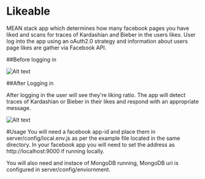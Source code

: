 # Likeable
MEAN stack app which determines how many facebook pages you have liked and scans for traces of Kardashian and Bieber in the users likes. User log into the app using an oAuth2.0 strategy and information about users page likes are gather via Facebook API.

##Before logging in

![Alt text](Likeable/client/assets/images/loggedout.png?raw=true "logged out")

##After Logging in

After logging in the user will see they're liking ratio. The app will detect traces of Kardashian or Bieber in their likes and respond with an appropriate message.

![Alt text](client/assets/images/loggedin.png?raw=true "logged in")

#Usage
You will need a facebook app-id and place them in server/config/local.env.js as per the example file located in the same directory. In your facebook app you will need to set the address as http://localhost:9000 if running locally.

You will also need and instace of MongoDB running, MongoDB uri is configured in server/config/enviornment.
